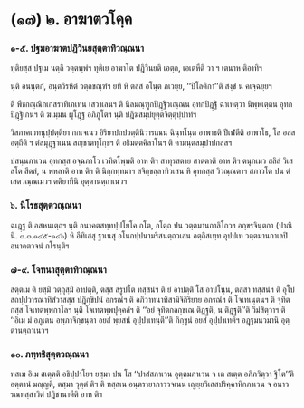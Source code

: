 <h1>(๑๗) ๒. อาฆาตวโคฺค</h1>
<h3>๑-๕. ปฐมอาฆาตปฎิวินยสุตฺตาทิวณฺณนา</h3>
<p> ทุติยสฺส  ปฐเม นตฺถิ วตฺตพฺพํฯ ทุติเย อาฆาโต ปฎิวินยติ เอตฺถ, เอเตหีติ วา ฯ เตนาห ติอาทิฯ</p>


<p>นฺติ อนนฺตกํ, อนฺตวิรหิตํ วตฺถขณฺฑํฯ ยทิ หิ ตสฺส อโนฺต ภเวยฺย, ‘‘ปิโลติกา’’ติ สงฺขํ น คเจฺฉยฺยฯ</p>


<p>ติ พีชกณฺณิกเกสราทิเภเทน เสวาเลนฯ ติ นีลมณฺฑูกปิฎฺฐิวเณฺณน อุทกปิฎฺฐิํ ฉาเทตฺวา นิพฺพเตฺตน อุทกปิฎฺฐิเกนฯ ติ ฆเมฺมน ผุโฎฺฐ อภิภูโตฯ นฺติ ปฎิฆสมฺปยุตฺตจิตฺตุปฺปาทํฯ</p>


<p>วิสภาคเวทนุปฺปตฺติยา กกเจเนว อิริยาปถปวตฺตินิวารเณน ฉินฺทโนฺต อาพาธติ ปีเฬตีติ อาพาโธ, โส อสฺส อตฺถีติ ฯ ตํสมุฎฺฐาเนน  สญฺชาตทุโกฺขฯ ติ อธิมตฺตคิลาโนฯ ติ คามนฺตสมฺปาปกสฺสฯ</p>


<p>ปสนฺนภาเวน  อุทกสฺส อจฺฉภาโว เวทิตโพฺพติ อาห ติฯ สาทุรสตาย สาตตาติ อาห ติฯ ตนุกเมว สลิลํ วิเสสโต สีตลํ, น พหลาติ อาห ติฯ ติ นิกฺกทฺทมาฯ สจิกฺขลฺลาทิวเสน หิ อุทกสฺส วิวณฺณตาฯ สภาวโต ปน ตํ เสตวณฺณเมวฯ ตติยาทีนิ อุตฺตานตฺถาเนวฯ</p>

</p>


<h3>๖. นิโรธสุตฺตวณฺณนา</h3>
<p> ฉเฎฺฐ  ติ อสหนเตฺถฯ นฺติ อนาคตสทฺทปฺปโยโค กโต, อโตฺถ ปน วตฺตมานกาลิโกวฯ อกฺขรจินฺตกา (ปาณินิ. ๓.๓.๑๔๕-๑๔๖) หิ อีทิเสสุ ฐาเนสุ อโนกปฺปนามริสนตฺถวเสน อตฺถิสเทฺท อุปปเท วตฺตมานกาเลปิ อนาคตวจนํ กโรนฺติฯ</p>

</p>


<h3>๗-๙. โจทนาสุตฺตาทิวณฺณนา</h3>
<p> สตฺตเม ติ ยสฺมิํ วตฺถุสฺมิํ อาปตฺติ, ตสฺส สรูปโต ทสฺสนํฯ ติ ยํ อาปตฺติํ โส อาปโนฺน, ตสฺสา ทสฺสนํฯ ติ อุโปสถปฺปวารณาทิสํวาสสฺส ปฎิกฺขิปนํ อกรณํฯ ติ อภิวาทนาทิสามีจิกิริยาย อกรณํฯ ติ โจเทเนฺตนฯ ติ จุทิตกสฺส โจเทตพฺพกาโลฯ นฺติ โจเทตพฺพปุคฺคลํฯ ติ ‘‘อยํ จุทิตกลกฺขเณ ติฎฺฐติ, น ติฎฺฐตี’’ติ วีมํสิตฺวาฯ ติ ‘‘อิเม มํ อภูเตน อพฺภาจิกฺขนฺตา อยสํ พฺยสนํ อุปฺปาเทนฺตี’’ติ ภิกฺขูนํ อยสํ อุปฺปาเทติฯ อฎฺฐมนวมานิ อุตฺตานตฺถาเนวฯ</p>

</p>


<h3>๑๐. ภทฺทชิสุตฺตวณฺณนา</h3>
<p> ทสเม   อิเม สเตฺตติ อธิปฺปาโยฯ ยสฺมา ปน โส ‘‘ปาสํสภาเวน อุตฺตมภาเวน จ เต สเตฺต อภิภวิตฺวา ฐิโต’’ติ อตฺตานํ มญฺญติ, ตสฺมา วุตฺตํ ติฯ ติ ทสฺสเน อนฺตรายาภาววจเนน เญยฺยวิเสสปริคฺคาหิกภาเวน  จ อนาวรณทสฺสาวิตํ ปฎิชานาตีติ อาห ติฯ</p>

</p>

</p>





